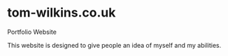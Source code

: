 tom-wilkins.co.uk
=================

Portfolio Website

This website is designed to give people an idea of myself and my abilities. 
